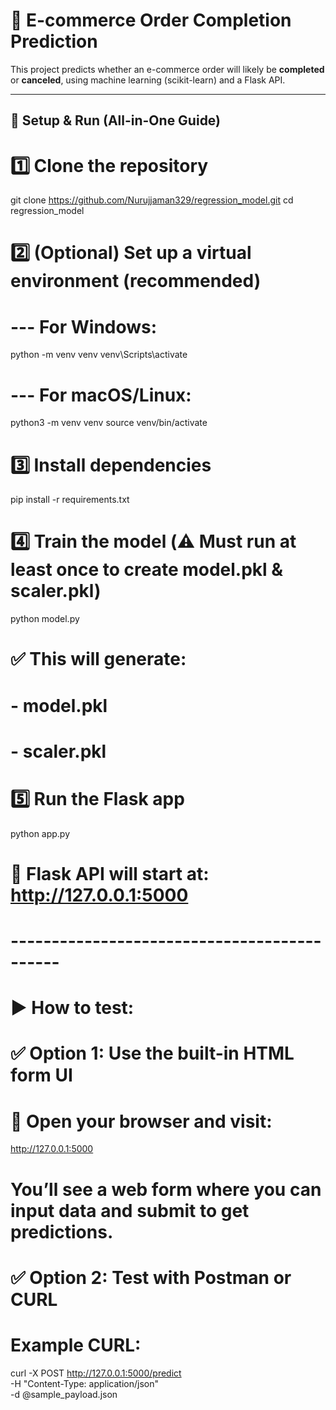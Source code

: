 # 🛒 E-commerce Order Completion Prediction

This project predicts whether an e-commerce order will likely be **completed** or **canceled**, using machine learning (scikit-learn) and a Flask API.

---

## 🚀 Setup & Run (All-in-One Guide)

# 1️⃣ Clone the repository
git clone https://github.com/Nurujjaman329/regression_model.git
cd regression_model

# 2️⃣ (Optional) Set up a virtual environment (recommended)
# --- For Windows:
python -m venv venv
venv\Scripts\activate
# --- For macOS/Linux:
python3 -m venv venv
source venv/bin/activate

# 3️⃣ Install dependencies
pip install -r requirements.txt

# 4️⃣ Train the model (⚠️ Must run at least once to create model.pkl & scaler.pkl)
python model.py

# ✅ This will generate:
# - model.pkl
# - scaler.pkl

# 5️⃣ Run the Flask app
python app.py

# 🚀 Flask API will start at: http://127.0.0.1:5000

# --------------------------------------------
# ▶️ How to test:

# ✅ Option 1: Use the built-in HTML form UI
# 🔗 Open your browser and visit:
http://127.0.0.1:5000

# You’ll see a web form where you can input data and submit to get predictions.

# ✅ Option 2: Test with Postman or CURL
# Example CURL:
curl -X POST http://127.0.0.1:5000/predict \
     -H "Content-Type: application/json" \
     -d @sample_payload.json


